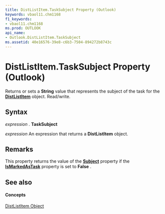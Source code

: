 ```yaml
---
title: DistListItem.TaskSubject Property (Outlook)
keywords: vbaol11.chm1168
f1_keywords:
- vbaol11.chm1168
ms.prod: OUTLOOK
api_name:
- Outlook.DistListItem.TaskSubject
ms.assetid: 40e16576-39e8-c6b3-7504-894272b8743c
---
```



# DistListItem.TaskSubject Property (Outlook)

Returns or sets a  **String** value that represents the subject of the task for the **[DistListItem](distlistitem-object-outlook.md)** object. Read/write.


## Syntax

 _expression_ . **TaskSubject**

 _expression_ An expression that returns a **DistListItem** object.


## Remarks

This property returns the value of the  **[Subject](distlistitem-subject-property-outlook.md)** property if the **[IsMarkedAsTask](distlistitem-ismarkedastask-property-outlook.md)** property is set to **False** .


## See also


#### Concepts


[DistListItem Object](distlistitem-object-outlook.md)


